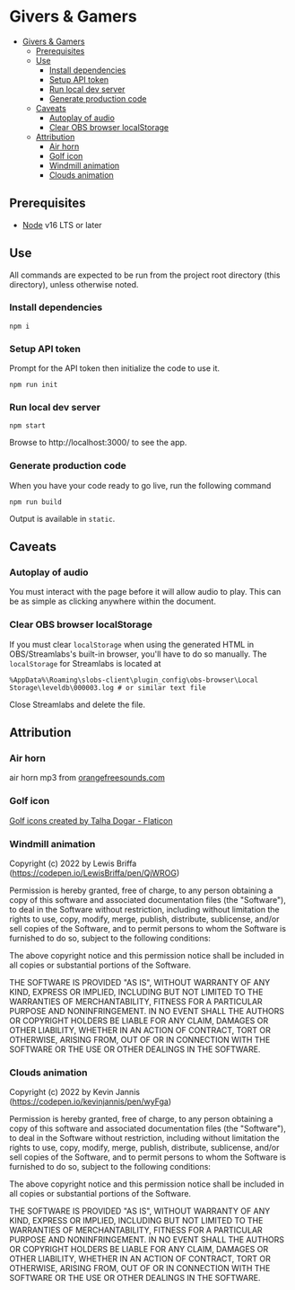 # Givers & Gamers

- [Givers & Gamers](#givers--gamers)
  - [Prerequisites](#prerequisites)
  - [Use](#use)
    - [Install dependencies](#install-dependencies)
    - [Setup API token](#setup-api-token)
    - [Run local dev server](#run-local-dev-server)
    - [Generate production code](#generate-production-code)
  - [Caveats](#caveats)
    - [Autoplay of audio](#autoplay-of-audio)
    - [Clear OBS browser localStorage](#clear-obs-browser-localstorage)
  - [Attribution](#attribution)
    - [Air horn](#air-horn)
    - [Golf icon](#golf-icon)
    - [Windmill animation](#windmill-animation)
    - [Clouds animation](#clouds-animation)

## Prerequisites
* [Node](https://nodejs.org/en/download/) v16 LTS or later

## Use
All commands are expected to be run from the project root directory
(this directory), unless otherwise noted.

### Install dependencies
```shell
npm i
```

### Setup API token
Prompt for the API token then initialize the code to use it.
```shell
npm run init
```

### Run local dev server
```shell
npm start
```
Browse to http://localhost:3000/ to see the app.

### Generate production code
When you have your code ready to go live, run the following command
```shell
npm run build
```

Output is available in `static`.

## Caveats
### Autoplay of audio
You must interact with the page before it will allow audio to play. This
can be as simple as clicking anywhere within the document.

### Clear OBS browser localStorage
If you must clear `localStorage` when using the generated HTML in
OBS/Streamlabs's built-in browser, you'll have to do so manually. The
`localStorage` for Streamlabs is located at
```
%AppData%\Roaming\slobs-client\plugin_config\obs-browser\Local Storage\leveldb\000003.log # or similar text file
```
Close Streamlabs and delete the file.

## Attribution

### Air horn
air horn mp3 from [orangefreesounds.com](https://orangefreesounds.com/dj-air-horn-sound-effect/)

### Golf icon
<a href="https://www.flaticon.com/free-icons/golf" title="golf icons">Golf icons created by Talha Dogar - Flaticon</a>

### Windmill animation
Copyright (c) 2022 by Lewis Briffa (https://codepen.io/LewisBriffa/pen/QjWROG)

Permission is hereby granted, free of charge, to any person obtaining a copy of this software and associated documentation files (the "Software"), to deal in the Software without restriction, including without limitation the rights to use, copy, modify, merge, publish, distribute, sublicense, and/or sell copies of the Software, and to permit persons to whom the Software is furnished to do so, subject to the following conditions:

The above copyright notice and this permission notice shall be included in all copies or substantial portions of the Software.

THE SOFTWARE IS PROVIDED "AS IS", WITHOUT WARRANTY OF ANY KIND, EXPRESS OR IMPLIED, INCLUDING BUT NOT LIMITED TO THE WARRANTIES OF MERCHANTABILITY, FITNESS FOR A PARTICULAR PURPOSE AND NONINFRINGEMENT. IN NO EVENT SHALL THE AUTHORS OR COPYRIGHT HOLDERS BE LIABLE FOR ANY CLAIM, DAMAGES OR OTHER LIABILITY, WHETHER IN AN ACTION OF CONTRACT, TORT OR OTHERWISE, ARISING FROM, OUT OF OR IN CONNECTION WITH THE SOFTWARE OR THE USE OR OTHER DEALINGS IN THE SOFTWARE.

### Clouds animation
Copyright (c) 2022 by Kevin Jannis (https://codepen.io/kevinjannis/pen/wyFga)

Permission is hereby granted, free of charge, to any person obtaining a copy of this software and associated documentation files (the "Software"), to deal in the Software without restriction, including without limitation the rights to use, copy, modify, merge, publish, distribute, sublicense, and/or sell copies of the Software, and to permit persons to whom the Software is furnished to do so, subject to the following conditions:

The above copyright notice and this permission notice shall be included in all copies or substantial portions of the Software.

THE SOFTWARE IS PROVIDED "AS IS", WITHOUT WARRANTY OF ANY KIND, EXPRESS OR IMPLIED, INCLUDING BUT NOT LIMITED TO THE WARRANTIES OF MERCHANTABILITY, FITNESS FOR A PARTICULAR PURPOSE AND NONINFRINGEMENT. IN NO EVENT SHALL THE AUTHORS OR COPYRIGHT HOLDERS BE LIABLE FOR ANY CLAIM, DAMAGES OR OTHER LIABILITY, WHETHER IN AN ACTION OF CONTRACT, TORT OR OTHERWISE, ARISING FROM, OUT OF OR IN CONNECTION WITH THE SOFTWARE OR THE USE OR OTHER DEALINGS IN THE SOFTWARE.
